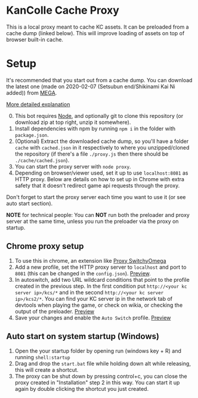 KanColle Cache Proxy
=======
This is a local proxy meant to cache KC assets. It can be preloaded from a cache dump (linked below). This will improve loading of assets on top of browser built-in cache.

Setup
======
It's recommended that you start out from a cache dump. You can download the latest one (made on 2020-02-07 (Setsubun end/Shikinami Kai Ni added)) from [MEGA](https://mega.nz/#!laBRVKAY!KDTclmXXpNY-XStacYT0lQdIx2HaR30g_UglphbPyvM). 

[More detailed explanation](https://cdn.discordapp.com/attachments/425302689887289344/666769181609295887/unknown.png)

0. This bot requires [Node](https://nodejs.org/en/), and optionally git to clone this repository (or download zip at top right, unzip it somewhere).
1. Install dependencies with npm by running `npm i` in the folder with `package.json`. 
2. (Optional) Extract the downloaded cache dump, so you'll have a folder `cache` with `cached.json` in it respectively to where you unzipped/cloned the repository (if there's a file `./proxy.js` then there should be `./cache/cached.json`).
3. You can start the proxy server with `node proxy`. 
4. Depending on browser/viewer used, set it up to use `localhost:8081` as HTTP proxy. Below are details on how to set up in Chrome with extra safety that it doesn't redirect game api requests through the proxy.

Don't forget to start the proxy server each time you want to use it (or see auto start section).

**NOTE** for technical people: You can **NOT** run both the preloader and proxy server at the same time, unless you run the preloader via the proxy on startup.

## Chrome proxy setup
1. To use this in chrome, an extension like [Proxy SwitchyOmega](https://chrome.google.com/webstore/detail/proxy-switchyomega/padekgcemlokbadohgkifijomclgjgif)
2. Add a new profile, set the HTTP proxy server to `localhost` and port to `8081` (this can be changed in the `config.json`). [Preview](https://i.imgur.com/w6wHZeM.png).
3. In autoswitch, add two URL wildcard conditions that point to the profile created in the previous step. In the first condition put `http://<your kc server ip>/kcs/*` and in the second `http://<your kc server ip>/kcs2/*`. You can find your KC server ip in the network tab of devtools when playing the game, or check on wikia, or checking the output of the preloader. [Preview](https://i.imgur.com/cwBrda5.png)
4. Save your changes and enable the `Auto Switch` profile. [Preview](https://i.imgur.com/Z32Ga5J.png)

## Auto start on system startup (Windows)
1. Open the your startup folder by opening run (windows key + R) and running `shell:startup`
2. Drag and drop the `start.bat` file while holding down alt while releasing, this will create a shortcut.
3. The proxy can be shut down by pressing control+c, you can close the proxy created in "Installation" step 2 in this way. You can start it up again by double clicking the shortcut you just created.
